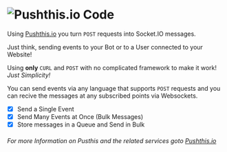 # ![Pushthis.io Code](https://i.imgur.com/Wtin9ju.png)

Using [Pushthis.io](http://pushthis.io/) you turn `POST` requests into Socket.IO messages.

Just think, sending events to your Bot or to a User connected to your Website!

Using **only** `CURL` and `POST` with no complicated framework to make it work! *Just Simplicity!*

You can send events via any language that supports `POST` requests and you can recive the messages at any subscribed points via Websockets.

- [X] Send a Single Event
- [X] Send Many Events at Once (Bulk Messages)
- [X] Store messages in a Queue and Send in Bulk

###### For more Information on Pusthis and the related services goto [Pushthis.io](http://pushthis.io/)
